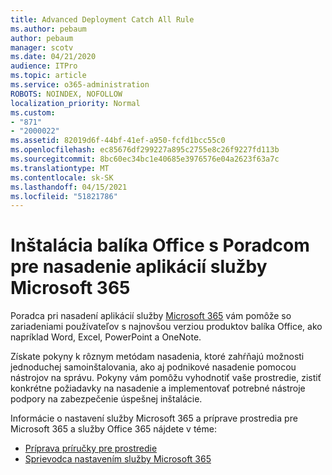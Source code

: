 ```yaml
---
title: Advanced Deployment Catch All Rule
ms.author: pebaum
author: pebaum
manager: scotv
ms.date: 04/21/2020
audience: ITPro
ms.topic: article
ms.service: o365-administration
ROBOTS: NOINDEX, NOFOLLOW
localization_priority: Normal
ms.custom:
- "871"
- "2000022"
ms.assetid: 82019d6f-44bf-41ef-a950-fcfd1bcc55c0
ms.openlocfilehash: ec85676df299227a895c2755e8c26f9227fd113b
ms.sourcegitcommit: 8bc60ec34bc1e40685e3976576e04a2623f63a7c
ms.translationtype: MT
ms.contentlocale: sk-SK
ms.lasthandoff: 04/15/2021
ms.locfileid: "51821786"
---
```

# <a name="install-office-with-the-microsoft-365-apps-deployment-advisor"></a>Inštalácia balíka Office s Poradcom pre nasadenie aplikácií služby Microsoft 365

Poradca pri nasadení aplikácií služby [Microsoft 365](https://go.microsoft.com/fwlink/?linkid=2145748) vám pomôže so zariadeniami používateľov s najnovšou verziou produktov balíka Office, ako napríklad Word, Excel, PowerPoint a OneNote.
  
Získate pokyny k rôznym metódam nasadenia, ktoré zahŕňajú možnosti jednoduchej samoinštalovania, ako aj podnikové nasadenie pomocou nástrojov na správu. Pokyny vám pomôžu vyhodnotiť vaše prostredie, zistiť konkrétne požiadavky na nasadenie a implementovať potrebné nástroje podpory na zabezpečenie úspešnej inštalácie.
  
Informácie o nastavení služby Microsoft 365 a príprave prostredia pre Microsoft 365 a služby Office 365 nájdete v téme:

- [Príprava príručky pre prostredie](https://go.microsoft.com/fwlink/?linkid=2005213)
- [Sprievodca nastavením služby Microsoft 365](https://go.microsoft.com/fwlink/?linkid=2072646)
